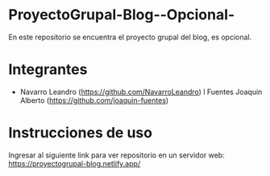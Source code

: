 # ProyectoGrupal-Blog--Opcional-
En este repositorio se encuentra el proyecto grupal del blog, es opcional.

# Integrantes
- Navarro Leandro (https://github.com/NavarroLeandro)
l Fuentes Joaquin Alberto (https://github.com/joaquin-fuentes)

# Instrucciones de uso
 Ingresar al siguiente link para ver repositorio en un servidor web: 
 https://proyectogrupal-blog.netlify.app/

